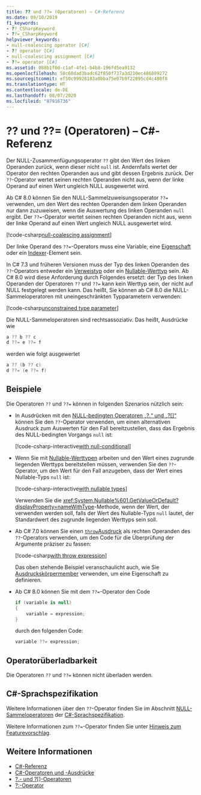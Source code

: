 ```yaml
---
title: ?? und ??= (Operatoren) – C#-Referenz
ms.date: 09/10/2019
f1_keywords:
- ??_CSharpKeyword
- ??=_CSharpKeyword
helpviewer_keywords:
- null-coalescing operator [C#]
- ?? operator [C#]
- null-coalescing assignment [C#]
- ??= operator [C#]
ms.assetid: 088b1f0d-c1af-4fe1-b4b8-196fd5ea9132
ms.openlocfilehash: 58c60dad3badc62f850f737a3d210ec486809272
ms.sourcegitcommit: ef50c99928183a0bba75e07b9f22895cd4c480f8
ms.translationtype: HT
ms.contentlocale: de-DE
ms.lasthandoff: 08/07/2020
ms.locfileid: "87916736"
---
```

# <a name="-and--operators-c-reference"></a>?? und ??= (Operatoren) – C#-Referenz

Der NULL-Zusammenfügungsoperator `??` gibt den Wert des linken Operanden zurück, wenn dieser nicht `null` ist. Andernfalls wertet der Operator den rechten Operanden aus und gibt dessen Ergebnis zurück. Der `??`-Operator wertet seinen rechten Operanden nicht aus, wenn der linke Operand auf einen Wert ungleich NULL ausgewertet wird.

Ab C# 8.0 können Sie den NULL-Sammelzuweisungsoperator `??=` verwenden, um den Wert des rechten Operanden dem linken Operanden nur dann zuzuweisen, wenn die Auswertung des linken Operanden `null` ergibt. Der `??=`-Operator wertet seinen rechten Operanden nicht aus, wenn der linke Operand auf einen Wert ungleich NULL ausgewertet wird.

[!code-csharp[null-coalescing assignment](snippets/shared/NullCoalescingOperator.cs#Assignment)]

Der linke Operand des `??=`-Operators muss eine Variable, eine [Eigenschaft](../../programming-guide/classes-and-structs/properties.md) oder ein [Indexer](../../programming-guide/indexers/index.md)-Element sein.

In C# 7.3 und früheren Versionen muss der Typ des linken Operanden des `??`-Operators entweder ein [Verweistyp](../keywords/reference-types.md) oder ein [Nullable-Werttyp](../builtin-types/nullable-value-types.md) sein. Ab C# 8.0 wird diese Anforderung durch Folgendes ersetzt: der Typ des linken Operanden der Operatoren `??` und `??=` kann kein Werttyp sein, der nicht auf NULL festgelegt werden kann. Das heißt, Sie können ab C# 8.0 die NULL-Sammeloperatoren mit uneingeschränkten Typparametern verwenden:

[!code-csharp[unconstrained type parameter](snippets/shared/NullCoalescingOperator.cs#UnconstrainedType)]

Die NULL-Sammeloperatoren sind rechtsassoziativ. Das heißt, Ausdrücke wie

```csharp
a ?? b ?? c
d ??= e ??= f
```

werden wie folgt ausgewertet

```csharp
a ?? (b ?? c)
d ??= (e ??= f)
```

## <a name="examples"></a>Beispiele

Die Operatoren `??` und `??=` können in folgenden Szenarios nützlich sein:

- In Ausdrücken mit den [NULL-bedingten Operatoren „?.“ und „?[]“](member-access-operators.md#null-conditional-operators--and-) können Sie den `??`-Operator verwenden, um einen alternativen Ausdruck zum Auswerten für den Fall bereitzustellen, dass das Ergebnis des NULL-bedingten Vorgangs `null` ist:

  [!code-csharp-interactive[with null-conditional](snippets/shared/NullCoalescingOperator.cs#WithNullConditional)]

- Wenn Sie mit [Nullable-Werttypen](../builtin-types/nullable-value-types.md) arbeiten und den Wert eines zugrunde liegenden Werttyps bereitstellen müssen, verwenden Sie den `??`-Operator, um den Wert für den Fall anzugeben, dass der Wert eines Nullable-Typs `null` ist:

  [!code-csharp-interactive[with nullable types](snippets/shared/NullCoalescingOperator.cs#WithNullableTypes)]

  Verwenden Sie die <xref:System.Nullable%601.GetValueOrDefault?displayProperty=nameWithType>-Methode, wenn der Wert, der verwenden werden soll, falls der Wert des Nullable-Typs `null` lautet, der Standardwert des zugrunde liegenden Werttyps sein soll.

- Ab C# 7.0 können Sie einen [`throw`Ausdruck](../keywords/throw.md#the-throw-expression) als rechten Operanden des `??`-Operators verwenden, um den Code für die Überprüfung der Argumente präziser zu fassen:

  [!code-csharp[with throw expression](snippets/shared/NullCoalescingOperator.cs#WithThrowExpression)]

  Das oben stehende Beispiel veranschaulicht auch, wie Sie [Ausdruckskörpermember](../../programming-guide/statements-expressions-operators/expression-bodied-members.md) verwenden, um eine Eigenschaft zu definieren.

- Ab C# 8.0 können Sie mit dem `??=`-Operator den Code

  ```csharp
  if (variable is null)
  {
      variable = expression;
  }
  ```

  durch den folgenden Code:

  ```csharp
  variable ??= expression;
  ```

## <a name="operator-overloadability"></a>Operatorüberladbarkeit

Die Operatoren `??` und `??=` können nicht überladen werden.

## <a name="c-language-specification"></a>C#-Sprachspezifikation

Weitere Informationen über den `??`-Operator finden Sie im Abschnitt [NULL-Sammeloperatoren](~/_csharplang/spec/expressions.md#the-null-coalescing-operator) der [C#-Sprachspezifikation](~/_csharplang/spec/introduction.md).

Weitere Informationen zum `??=`-Operator finden Sie unter [Hinweis zum Featurevorschlag](~/_csharplang/proposals/csharp-8.0/null-coalescing-assignment.md).

## <a name="see-also"></a>Weitere Informationen

- [C#-Referenz](../index.md)
- [C#-Operatoren und -Ausdrücke](index.md)
- [?.- und ?[]-Operatoren](member-access-operators.md#null-conditional-operators--and-)
- [?:-Operator](conditional-operator.md)
